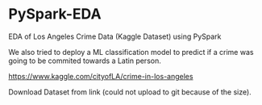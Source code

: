# PySpark-EDA
EDA of Los Angeles Crime Data (Kaggle Dataset) using PySpark

We also tried to deploy a ML classification model to predict if a crime was going to be commited towards a Latin person.

https://www.kaggle.com/cityofLA/crime-in-los-angeles

Download Dataset from link (could not upload to git because of the size).
